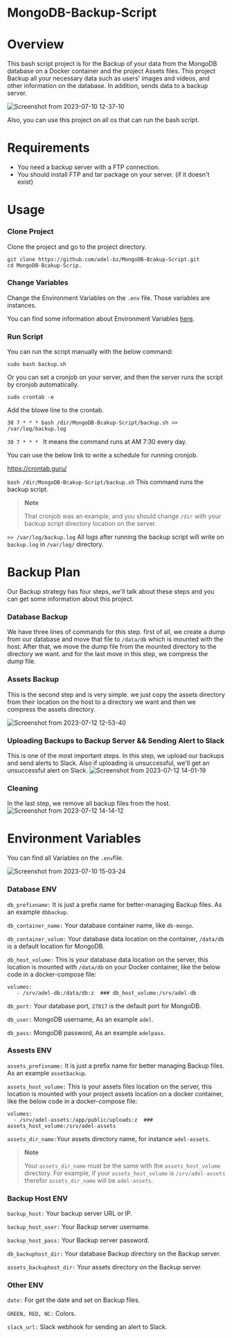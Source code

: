 # MongoDB-Backup-Script

# Overview
This bash script project is for the Backup of your data from the MongoDB database on a Docker container and the project Assets files.
This project Backup all your necessary data such as users' images and videos, and other information on the database. In addition, sends data to a backup server.


![Screenshot from 2023-07-10 12-37-10](https://github.com/adel-bz/MongoDB-Bcakup-Script/assets/45201934/7380833e-21e8-4146-bd49-2d4090251c33)

Also, you can use this project on all os that can run the bash script.

# Requirements
- You need a backup server with a FTP connection.
- You should install FTP and tar package on your server. (if it doesn't exist)

# Usage
### Clone Project
Clone the project and go to the project directory.
```
git clone https://github.com/adel-bz/MongoDB-Bcakup-Script.git
cd MongoDB-Bcakup-Scrip.
```
### Change Variables
Change the Environment Variables on the ```.env``` file. Those variables are instances.

You can find some information about Environment Variables [here](#environment-variables).

### Run Script
You can run the script manually with the below command:
```
sudo bash backup.sh
```
Or you can set a cronjob on your server, and then the server runs the script by cronjob automatically.
```
sudo crontab -e
```
Add the blowe line to the crontab.
```
30 7 * * * bash /dir/MongoDB-Bcakup-Script/backup.sh >> /var/log/backup.log
```

```30 7 * * * ```  It means the command runs at AM 7:30 every day.

You can use the below link to write a schedule for running cronjob.

https://crontab.guru/

```bash /dir/MongoDB-Bcakup-Script/backup.sh```  This command runs the backup script.

> **Note**
> 
> That cronjob was an example, and you should change ```/dir``` with your backup script directory location on the server.

```>> /var/log/backup.log``` All logs after running the backup script will write on ```backup.log``` in ```/var/log/``` directory.

# Backup Plan
Our Backup strategy has four steps, we'll talk about these steps and you can get some information about this project.

### Database Backup
We have three lines of commands for this step. first of all, we create a dump from our database and move that file to ```/data/db``` which is mounted with the host.
After that, we move the dump file from the mounted directory to the directory we want. and for the last move in this step, we compress the dump file.

### Assets Backup
This is the second step and is very simple. we just copy the assets directory from their location on the host to a directory we want and then we compress the assets directory.

![Screenshot from 2023-07-12 12-53-40](https://github.com/adel-bz/MongoDB-Bcakup-Script/assets/45201934/bff8d80f-dff5-4dda-af44-8f47ed3da7a6)

### Uploading Backups to Backup Server && Sending Alert to Slack
This is one of the most important steps. In this step, we upload our backups and send alerts to Slack. Also if uploading is unsuccessful, we'll get an unsuccessful alert on Slack.
![Screenshot from 2023-07-12 14-01-19](https://github.com/adel-bz/MongoDB-Bcakup-Script/assets/45201934/3aeec435-0550-4267-9a48-7e594ebff965)

### Cleaning
In the last step, we remove all backup files from the host.
![Screenshot from 2023-07-12 14-14-12](https://github.com/adel-bz/MongoDB-Bcakup-Script/assets/45201934/2bb19d75-2482-4195-9820-82e9b0f3fe6f)

# Environment Variables
You can find all Variables on the ```.env```file.

![Screenshot from 2023-07-10 15-03-24](https://github.com/adel-bz/MongoDB-Bcakup-Script/assets/45201934/d0c7f876-ff0b-439b-bb53-26e882fbcfee)

### Database ENV

```db_prefixname:``` It is just a prefix name for better-managing Backup files. As an example ```dbbackup```.

```db_container_name:``` Your database container name, like ```db-mongo```.

```db_container_volum:``` Your database data location on the container, ```/data/db``` is a default location for MongoDB.

```db_host_volume:``` This is your database data location on the server, this location is mounted with ```/data/db``` on your Docker container, like the below code in a docker-compose file:

```
volumes:
   - /srv/adel-db:/data/db:z  ### db_host_volume:/srv/adel-db
```

```db_port:``` Your database port, ```27017``` is the default port for MongoDB.

```db_user:``` MongoDB username, As an example ```adel```.

```db_pass:``` MongoDB password, As an example ```adelpass```.

### Assests ENV

```assets_prefixname:``` It is just a prefix name for better managing Backup files. As an example ```assetbackup```.

```assets_host_volume:``` This is your assets files location on the server, this location is mounted with your project assets location on a docker container, like the below code in a docker-compose file:

```
volumes:
  - /srv/adel-assets:/app/public/uploads:z  ### assets_host_volume:/srv/adel-assets
```

```assets_dir_name:```Your assets directory name, for instance ```adel-assets```.

> **Note**
> 
> Your ```assets_dir_name``` must be the same with the ```assets_host_volume``` directory. For example, if your ```assets_host_volume``` is ```/srv/adel-assets```  therefor ```assets_dir_name``` will be ```adel-assets```.


### Backup Host ENV

```backup_host:``` Your backup server URL or IP.

```backup_host_user:``` Your Backup server username.

```backup_host_pass:``` Your Backup server password.

```db_backuphost_dir:``` Your database Backup directory on the Backup server.

```assets_backuphost_dir:``` Your assets directory on the Backup server.


### Other ENV

```date:``` For get the date and set on Backup files.

```GREEN, RED, NC:``` Colors.

```slack_url:``` Slack webhook for sending an alert to Slack.
